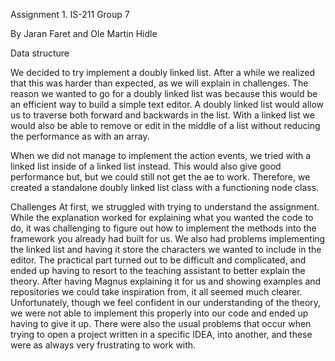 Assignment 1. 	IS-211			Group 7 

 

By Jaran Faret and Ole Martin Hidle 

Data structure 

We decided to try implement a doubly linked list. After a while we realized that this was harder than expected, as we will explain in challenges. 
The reason we wanted to go for a doubly linked list was because this would be an efficient way to build a simple text editor. 
A doubly linked list would allow us to traverse both forward and backwards in the list. 
With a linked list we would also be able to remove or edit in the middle of a list without reducing the performance as with an array. 

When we did not manage to implement the action events, we tried with a linked list inside of a linked list instead. 
This would also give good performance but, but we could still not get the ae to work. 
Therefore, we created a standalone doubly linked list class with a functioning node class. 

Challenges 
At first, we struggled with trying to understand the assignment.
While the explanation worked for explaining what you wanted the code to do, it was challenging to figure out how to 
implement the methods into the framework you already had built for us. 
We also had problems implementing the linked list and having it store the characters we wanted to include in the editor. 
The practical part turned out to be difficult and complicated, and ended up having to resort to the teaching assistant to better explain the theory. 
After having Magnus explaining it for us and showing examples and repositories we could take inspiration from, it all seemed much clearer. 
Unfortunately, though we feel confident in our understanding of the theory, we were not able to implement this properly into our code and ended up having to give it up. 
There were also the usual problems that occur when trying to open a project written in a specific IDEA, into another, and these were as always very frustrating to work with. 
